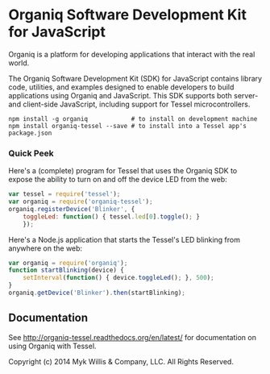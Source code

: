 # Organiq Software Development Kit for JavaScript

Organiq is a platform for developing applications that interact with the real world.

The Organiq Software Development Kit (SDK) for JavaScript contains library code, utilities, and examples designed to enable developers to build applications using Organiq and JavaScript. This SDK supports both server- and client-side JavaScript, including support for Tessel microcontrollers.

    npm install -g organiq            # to install on development machine
    npm install organiq-tessel --save # to install into a Tessel app's package.json

### Quick Peek

Here's a (complete) program for Tessel that uses the Organiq SDK to expose the ability to turn on and off the device LED from the web:

```JavaScript
var tessel = require('tessel');
var organiq = require('organiq-tessel');
organiq.registerDevice('Blinker', {
    toggleLed: function() { tessel.led[0].toggle(); }
    });
```

Here's a Node.js application that starts the Tessel's LED blinking from anywhere on the web:

```JavaScript
var organiq = require('organiq');
function startBlinking(device) {
    setInterval(function() { device.toggleLed(); }, 500);
}
organiq.getDevice('Blinker').then(startBlinking);
```

## Documentation

See <http://organiq-tessel.readthedocs.org/en/latest/> for documentation on using Organiq with Tessel. 



Copyright (c) 2014 Myk Willis & Company, LLC. All Rights Reserved.

